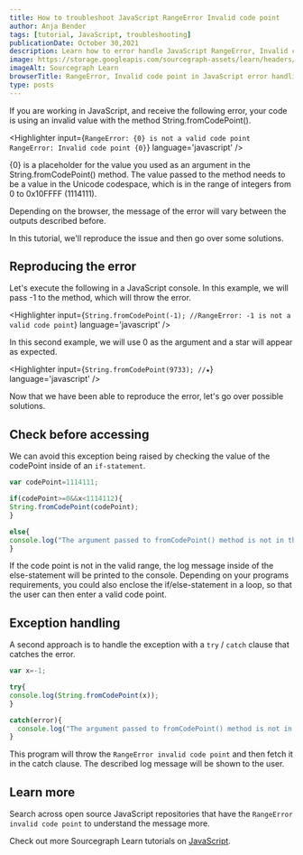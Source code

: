 ```yaml
---
title: How to troubleshoot JavaScript RangeError Invalid code point
author: Anja Bender
tags: [tutorial, JavaScript, troubleshooting]
publicationDate: October 30,2021
description: Learn how to error handle JavaScript RangeError, Invalid code point
image: https://storage.googleapis.com/sourcegraph-assets/learn/headers/sourcegraph-learn-header.png
imageAlt: Sourcegraph Learn
browserTitle: RangeError, Invalid code point in JavaScript error handling
type: posts
---
```


If you are working in JavaScript, and receive the following error, your code is using an invalid value with the method String.fromCodePoint().

<Highlighter
input={`RangeError: {0} is not a valid code point
RangeError: Invalid code point {0}`}
language='javascript'
/>

{0} is a placeholder for the value you used as an argument in the String.fromCodePoint() method. The value passed to the method needs to be a value in the Unicode codespace, which is in the range of integers from 0 to 0x10FFFF (1114111).

Depending on the browser, the message of the error will vary between the outputs described before.

In this tutorial, we'll reproduce the issue and then go over some solutions.

## Reproducing the error

Let's execute the following in a JavaScript console. In this example, we will pass -1 to the method, which will throw the error.

<Highlighter
input={`String.fromCodePoint(-1); //RangeError: -1 is not a valid code point`}
language='javascript'
/>

In this second example, we will use 0 as the argument and a star will appear as expected.

<Highlighter
input={`String.fromCodePoint(9733); //★`}
language='javascript'
/>

Now that we have been able to reproduce the error, let's go over possible solutions.

## Check before accessing

We can avoid this exception being raised by checking the value of the codePoint inside of an `if-statement`.

```javascript
var codePoint=1114111;

if(codePoint>=0&&x<1114112){
String.fromCodePoint(codePoint); 
}

else{
console.log("The argument passed to fromCodePoint() method is not in the valid range(0 to 1114111")
}
```  

If the code point is not in the valid range, the log message inside of the else-statement will be printed to the console. Depending on your programs requirements, you could also enclose the if/else-statement in a loop, so that the user can then enter a valid code point.   

## Exception handling

A second approach is to handle the exception with a `try` / `catch` clause that catches the error.

```javascript
var x=-1;

try{
console.log(String.fromCodePoint(x)); 
}

catch(error){
  console.log("The argument passed to fromCodePoint() method is not in the valid range(0 to 1114111")
}
```

This program will throw the `RangeError invalid code point` and then fetch it in the catch clause. The described log message will be shown to the user. 

## Learn more

Search across open source JavaScript repositories that have the `RangeError invalid code point` to understand the message more.

<SourcegraphSearch query="RangeError: Invalid code point lang:js" patternType="literal"/>

Check out more Sourcegraph Learn tutorials on [JavaScript](https://learn.sourcegraph.com/tags/javascript).
